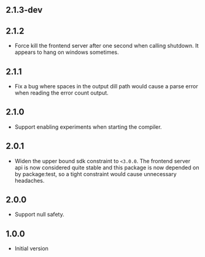 ## 2.1.3-dev


## 2.1.2

- Force kill the frontend server after one second when calling shutdown. It
  appears to hang on windows sometimes.

## 2.1.1

- Fix a bug where spaces in the output dill path would cause a parse error when
  reading the error count output.

## 2.1.0

- Support enabling experiments when starting the compiler.

## 2.0.1

- Widen the upper bound sdk constraint to `<3.0.0`. The frontend server api
  is now considered quite stable and this package is now depended on by
  package:test, so a tight constraint would cause unnecessary headaches.

## 2.0.0

- Support null safety.

## 1.0.0

- Initial version
